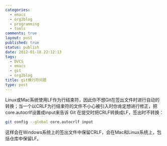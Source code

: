 ```yaml
--- 
categories: 
  - emacs
  - org2blog
  - programming
  - tools
comments: true
layout: post
published: true
status: publish
date: 2012-01-18 22:12:13
tags: 
  - DVCS
  - emacs
  - git
  - org2blog
title: git换行符问题
type: post
---
```


Linux或Mac系统使用LF作为行结束符，因此你不想Git在签出文件时进行自动的转换；当一个以CRLF为行结束符的文件不小心被引入时你肯定想进行修正，把core.autocrlf设置成input来告诉 Git 在提交时把CRLF转换成LF，签出时不转换：

```sh
git config --global core.autocrlf input
```

这样会在Windows系统上的签出文件中保留CRLF，会在Mac和Linux系统上，包括仓库中保留LF。 
